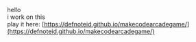<!--
> Open this page at [https://defnoteid.github.io/makecodearcadegame/](https://defnoteid.github.io/makecodearcadegame/)

## Use as Extension

This repository can be added as an **extension** in MakeCode.

* open [https://arcade.makecode.com/](https://arcade.makecode.com/)
* click on **New Project**
* click on **Extensions** under the gearwheel menu
* search for **https://github.com/defnoteid/makecodearcadegame** and import

## Edit this project

To edit this repository in MakeCode.

* open [https://arcade.makecode.com/](https://arcade.makecode.com/)
* click on **Import** then click on **Import URL**
* paste **https://github.com/defnoteid/makecodearcadegame** and click import

#### Metadata (used for search, rendering)

* for PXT/arcade
<script src="https://makecode.com/gh-pages-embed.js"></script><script>makeCodeRender("{{ site.makecode.home_url }}", "{{ site.github.owner_name }}/{{ site.github.repository_name }}");</script>
-->
hello<br>
i work on this<br>
play it here: [https://defnoteid.github.io/makecodearcadegame/](https://defnoteid.github.io/makecodearcadegame/)
